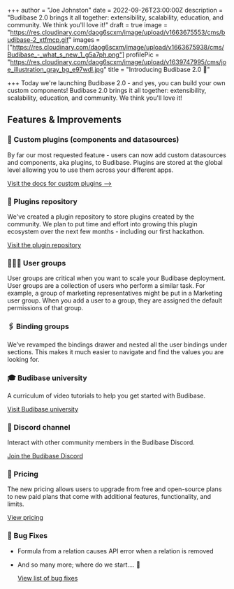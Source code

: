 +++
author = "Joe Johnston"
date = 2022-09-26T23:00:00Z
description = "Budibase 2.0 brings it all together: extensibility, scalability, education, and community. We think you'll love it!"
draft = true
image = "https://res.cloudinary.com/daog6scxm/image/upload/v1663675553/cms/budibase-2_xtfmcp.gif"
images = ["https://res.cloudinary.com/daog6scxm/image/upload/v1663675938/cms/Budibase_-_what_s_new_1_g5a7ph.png"]
profilePic = "https://res.cloudinary.com/daog6scxm/image/upload/v1639747995/cms/joe_illustration_gray_bg_e97wdl.jpg"
title = "Introducing Budibase 2.0 🍱"

+++
Today we're launching Budibase 2.0 - and yes, you can build your own custom components! Budibase 2.0 brings it all together: extensibility, scalability, education, and community. We think you'll love it!

## Features & Improvements

### 🎨 Custom plugins (components and datasources)

By far our most requested feature - users can now add custom datasources and components, aka plugins, to Budibase. Plugins are stored at the global level allowing you to use them across your different apps.

[Visit the docs for custom plugins -->](https://docs.budibase.com/docs/custom-plugin)

### 🔌 Plugins repository

We've created a plugin repository to store plugins created by the community. We plan to put time and effort into growing this plugin ecosystem over the next few months - including our first hackathon.

[Visit the plugin repository](https://github.com/Budibase/plugins)

### 🧑‍🤝‍🧑 User groups

User groups are critical when you want to scale your Budibase deployment. User groups are a collection of users who perform a similar task. For example, a group of marketing representatives might be put in a Marketing user group. When you add a user to a group, they are assigned the default permissions of that group.

### 🖇️ Binding groups

We’ve revamped the bindings drawer and nested all the user bindings under sections. This makes it much easier to navigate and find the values you are looking for. 

### 🎓 Budibase university

A curriculum of video tutorials to help you get started with Budibase.

[Visit Budibase university](https://vimeo.com/showcase/budibase-university)

### 👾 Discord channel

Interact with other community members in the Budibase Discord.

[Join the Budibase Discord](https://discord.com/invite/ZepTmGbtfF)

### 🧮 Pricing

The new pricing allows users to upgrade from free and open-source plans to new paid plans that come with additional features, functionality, and limits.

[View pricing](https://budibase.com/pricing)

### 🐞 Bug Fixes

* Formula from a relation causes API error when a relation is removed
* And so many more; where do we start.... 🙈

  [View list of bug fixes](https://github.com/Budibase/budibase/discussions/categories/announcements)